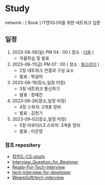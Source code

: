 # Study

network : [ Book ] IT엔지니어를 위한 네트워크 입문
## 일정

1. 2023-08-06(일) PM 04 : 00 ( 장소 : [다옴](http://www.daomstudy.com/?doc=sub_location) )
    - 자율학습 및 발표
2. 2023-08-11(금) PM 07 : 00 ( 장소 : [윙스터디](https://wingstudygangnam.modoo.at/) )
    - 2장 네트워크 연결과 구성 요소
    - 발표 : 박설아
2. 2023-08-19(장소,일정 미정)
    - 3장 네트워크 통신하기
    - 발표 : 장예진
2. 2023-08-26(장소,일정 미정)
    - 4장 스위치: 2계층 장비
    - 발표 : 김현기
2. 2023-09-02(장소,일정 미정)
    - 5장 라우터/L3 스위치: 3계층 장비
    - 발표 : 이은영

### 참조 repository

- [컴학도-CS-study](https://github.com/Seogeurim/CS-study)
- [Interview_Question_for_Beginner](https://github.com/JaeYeopHan/Interview_Question_for_Beginner)
- [Ready-For-Tech-Interview](https://github.com/WooVictory/Ready-For-Tech-Interview)
- [tech-interview-for-developer](https://github.com/gyoogle/tech-interview-for-developer)
- [WeareSoft/tech-interview](https://github.com/WeareSoft/tech-interview)

